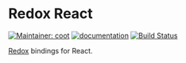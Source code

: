 # Redox React

[![Maintainer: coot](https://img.shields.io/badge/maintainer-coot-lightgrey.svg)](http://github.com/coot) [![documentation](https://pursuit.purescript.org/packages/purescript-react-redox/badge)](https://pursuit.purescript.org/packages/purescript-react-redox)
[![Build Status](https://travis-ci.org/coot/purescript-react-redox.svg?branch=master)](https://travis-ci.org/coot/purescript-react-redox)

[Redox](https://pursuit.purescript.org/packages/purescript-redox) bindings for React.
